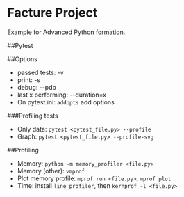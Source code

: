 # Facture Project
Example for Advanced Python formation. 

##Pytest

##Options
- passed tests: -v
- print: -s
- debug: --pdb
- last x performing: --duration=x
- On pytest.ini: `addopts` add options

###Profiling tests
- Only data: `pytest <pytest_file.py> --profile`
- Graph: `pytest <pytest_file.py> --profile-svg`

##Profiling
- Memory: `python -m memory_profiler <file.py>`
- Memory (other): `vmprof`
- Plot memory profile: `mprof run <file.py>`, `mprof plot`    
- Time: install `line_profiler`, then `kernprof -l <file.py>`
